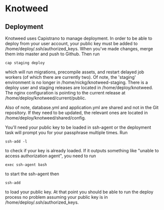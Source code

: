 Knotweed
========================

Deployment
------------------------
Knotweed uses Capistrano to manage deployment. In order to be able to deploy from your user account, your public key must be added to /home/deploy/.ssh/authorized_keys. When you've made changes, merge them into master and push to Github. Then run 

    cap staging deploy

which will run migrations, precompile assets, and restart delayed job workers (of which there are currently two). Of note, the 'staging' environment is no longer in /home/nickg/knotweed-staging. There is a deploy user and staging releases are located in /home/deploy/knotweed. The nginx configuration is pointing to the current release at /home/deploy/knotweed/current/public.

Also of note, database.yml and application.yml are shared and not in the Git repository. If they need to be updated, the relevant ones are located in /home/deploy/knotweed/shared/config.

You'll need your public key to be loaded in ssh-agent or the deployment task will prompt you for your passphrase multiple times. Run

    ssh-add -l

to check if your key is already loaded. If it outputs something like "unable to access authorization agent", you need to run

    exec ssh-agent bash

to start the ssh-agent then

    ssh-add

to load your public key. At that point you should be able to run the deploy process no problem assuming your public key is in /home/deploy/.ssh/authorized_keys.

